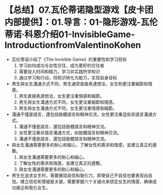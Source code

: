 # 【总结】07.瓦伦蒂诺隐型游戏【皮卡团内部提供】：01.导言：01-隐形游戏-瓦伦蒂诺·科恩介绍01-InvisibleGame-IntroductionfromValentinoKohen

-   瓦伦蒂诺介绍了《The Invisible Game》的重要性和学习目标
    1.  学习如何成功与女性交往，成为更好的交往者
    2.  需要投入时间和精力，学习并实践所学知识
    3.  通过学习和行动，将知识转化为能力，实现自身目标
-   男生與女生溝通方式不同，男生通常直接表達想法，女生則更注重細節和情感。
    1.  男生直接表達想法，女生更注重情感和細節。
    2.  男生與女生溝通方式不同，女生更注重細節和情感。
    3.  男生與女生溝通方式不同，女生更注重情感和細節。
-   溝通不僅是語言，還包括肢體語言和眼神交流，女性更注重這些非語言溝通方式。
    1.  溝通不僅是語言，還包括肢體語言和眼神交流。
    2.  女性更注重非語言溝通方式，如肢體語言和眼神交流。
    3.  溝通不僅是語言，還包括肢體語言和眼神交流。
-   與女生溝通需要更多的耐心和細心，了解女性的需求和情感，並建立真正的連繫。
    1.  與女生溝通需要更多的耐心和細心。
    2.  了解女性的需求和情感，並建立真正的連繫。
    3.  與女生溝通需要更多的耐心和細心。
-   男生在追求女生时，需要展现自信和吸引力，即使自己不自信也要表现出自信。建立信任和懷疑是关键，需要掌握六个关键点来锁定女生的情感，确保成功接近和吸引女生。